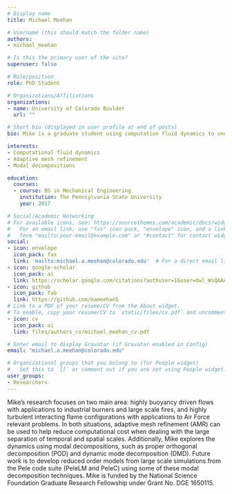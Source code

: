 ```yaml
---
# Display name
title: Michael Meehan

# Username (this should match the folder name)
authors:
- michael_meehan

# Is this the primary user of the site?
superuser: false

# Role/position
role: PhD Student

# Organizations/Affiliations
organizations:
- name: University of Colorado Boulder
  url: ""

# Short bio (displayed in user profile at end of posts)
bio: Mike is a graduate student using computation fluid dynamics to understand fundamental physics in turbulent combustion problems.

interests:
- Computational fluid dynamics
- Adaptive mesh refinement
- Modal decompositions

education:
  courses:
  - course: BS in Mechanical Engineering
    institution: The Pennsylvania State University
    year: 2017

# Social/Academic Networking
# For available icons, see: https://sourcethemes.com/academic/docs/widgets/#icons
#   For an email link, use "fas" icon pack, "envelope" icon, and a link in the
#   form "mailto:your-email@example.com" or "#contact" for contact widget.
social:
- icon: envelope
  icon_pack: fas
  link: 'mailto:michael.a.meehan@colorado.edu'  # For a direct email link, use "mailto:mime5507@colorado.edu".
- icon: google-scholar
  icon_pack: ai
  link: https://scholar.google.com/citations?authuser=1&user=Owl_WsQAAAAJ
- icon: github
  icon_pack: fab
  link: https://github.com/mameehan5
# Link to a PDF of your resume/CV from the About widget.
# To enable, copy your resume/CV to `static/files/cv.pdf` and uncomment the lines below.  
- icon: cv
  icon_pack: ai
  link: files/authors_cv/michael_meehan_cv.pdf

# Enter email to display Gravatar (if Gravatar enabled in Config)
email: "michael.a.meehan@colorado.edu"

# Organizational groups that you belong to (for People widget)
#   Set this to `[]` or comment out if you are not using People widget.  
user_groups:
- Researchers
---
```

Mike’s research focuses on two main area: highly buoyancy driven flows with applications to industrial burners and large scale fires, and highly turbulent interacting flame configurations with applications to Air Force relevant problems. In both situations, adaptive mesh refinement (AMR) can be used to help reduce computational cost when dealing with the large separation of temporal and spatial scales. Additionally, Mike explores the dynamics using modal decompositions, such as proper orthogonal decomposition (POD) and dynamic mode decomposition (DMD). Future work is to develop reduced order models from large scale simulations from the Pele code suite (PeleLM and PeleC) using some of these modal decomposition techniques. Mike is funded by the National Science Foundation Graduate Research Fellowship under Grant No. DGE 1650115.
